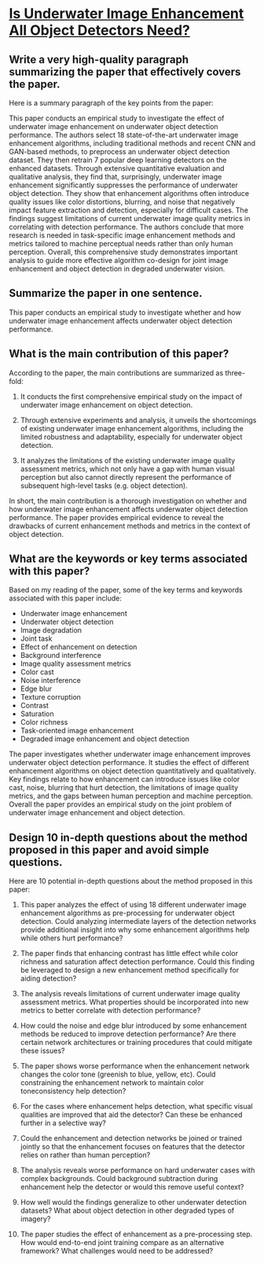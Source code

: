 # [Is Underwater Image Enhancement All Object Detectors Need?](https://arxiv.org/abs/2311.18814)

## Write a very high-quality paragraph summarizing the paper that effectively covers the paper.

 Here is a summary paragraph of the key points from the paper:

This paper conducts an empirical study to investigate the effect of underwater image enhancement on underwater object detection performance. The authors select 18 state-of-the-art underwater image enhancement algorithms, including traditional methods and recent CNN and GAN-based methods, to preprocess an underwater object detection dataset. They then retrain 7 popular deep learning detectors on the enhanced datasets. Through extensive quantitative evaluation and qualitative analysis, they find that, surprisingly, underwater image enhancement significantly suppresses the performance of underwater object detection. They show that enhancement algorithms often introduce quality issues like color distortions, blurring, and noise that negatively impact feature extraction and detection, especially for difficult cases. The findings suggest limitations of current underwater image quality metrics in correlating with detection performance. The authors conclude that more research is needed in task-specific image enhancement methods and metrics tailored to machine perceptual needs rather than only human perception. Overall, this comprehensive study demonstrates important analysis to guide more effective algorithm co-design for joint image enhancement and object detection in degraded underwater vision.


## Summarize the paper in one sentence.

 This paper conducts an empirical study to investigate whether and how underwater image enhancement affects underwater object detection performance.


## What is the main contribution of this paper?

 According to the paper, the main contributions are summarized as three-fold:

1. It conducts the first comprehensive empirical study on the impact of underwater image enhancement on object detection.

2. Through extensive experiments and analysis, it unveils the shortcomings of existing underwater image enhancement algorithms, including the limited robustness and adaptability, especially for underwater object detection. 

3. It analyzes the limitations of the existing underwater image quality assessment metrics, which not only have a gap with human visual perception but also cannot directly represent the performance of subsequent high-level tasks (e.g. object detection).

In short, the main contribution is a thorough investigation on whether and how underwater image enhancement affects underwater object detection performance. The paper provides empirical evidence to reveal the drawbacks of current enhancement methods and metrics in the context of object detection.


## What are the keywords or key terms associated with this paper?

 Based on my reading of the paper, some of the key terms and keywords associated with this paper include:

- Underwater image enhancement
- Underwater object detection 
- Image degradation
- Joint task
- Effect of enhancement on detection
- Background interference
- Image quality assessment metrics
- Color cast
- Noise interference
- Edge blur
- Texture corruption
- Contrast
- Saturation
- Color richness
- Task-oriented image enhancement
- Degraded image enhancement and object detection

The paper investigates whether underwater image enhancement improves underwater object detection performance. It studies the effect of different enhancement algorithms on object detection quantitatively and qualitatively. Key findings relate to how enhancement can introduce issues like color cast, noise, blurring that hurt detection, the limitations of image quality metrics, and the gaps between human perception and machine perception. Overall the paper provides an empirical study on the joint problem of underwater image enhancement and object detection.


## Design 10 in-depth questions about the method proposed in this paper and avoid simple questions.

 Here are 10 potential in-depth questions about the method proposed in this paper:

1. This paper analyzes the effect of using 18 different underwater image enhancement algorithms as pre-processing for underwater object detection. Could analyzing intermediate layers of the detection networks provide additional insight into why some enhancement algorithms help while others hurt performance?

2. The paper finds that enhancing contrast has little effect while color richness and saturation affect detection performance. Could this finding be leveraged to design a new enhancement method specifically for aiding detection? 

3. The analysis reveals limitations of current underwater image quality assessment metrics. What properties should be incorporated into new metrics to better correlate with detection performance?

4. How could the noise and edge blur introduced by some enhancement methods be reduced to improve detection performance? Are there certain network architectures or training procedures that could mitigate these issues?  

5. The paper shows worse performance when the enhancement network changes the color tone (greenish to blue, yellow, etc). Could constraining the enhancement network to maintain color toneconsistency help detection?

6. For the cases where enhancement helps detection, what specific visual qualities are improved that aid the detector? Can these be enhanced further in a selective way?

7. Could the enhancement and detection networks be joined or trained jointly so that the enhancement focuses on features that the detector relies on rather than human perception?

8. The analysis reveals worse performance on hard underwater cases with complex backgrounds. Could background subtraction during enhancement help the detector or would this remove useful context?

9. How well would the findings generalize to other underwater detection datasets? What about object detection in other degraded types of imagery?

10. The paper studies the effect of enhancement as a pre-processing step. How would end-to-end joint training compare as an alternative framework? What challenges would need to be addressed?
